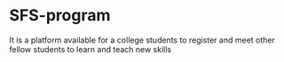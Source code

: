 # SFS-program
It is a platform available for a college students to register and meet other fellow students to learn and teach new skills
